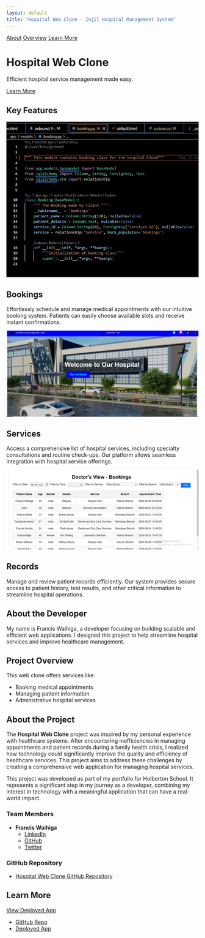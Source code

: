 ```yaml
---
layout: default
title: "Hospital Web Clone - Injil Hospital Management System"
---
```


<!-- Navigation Bar -->
<nav class="nav-bar">
  <a href="#about">About</a>
  <a href="#overview">Overview</a>
  <a href="#learn-more">Learn More</a>
</nav>

<!-- Cover Image Section -->
<div class="cover-image" style="background-image: url('./assets/images/hospital.jpg');">
  <h1>Hospital Web Clone</h1>
  <p>Efficient hospital service management made easy.</p>
  <a href="#learn-more" class="button">Learn More</a>
</div>

<!-- Key Features Section -->
## Key Features

<div class="feature-container">
  <div class="feature-item">
    <img src="./assets/images/bookings.jpg" alt="Bookings Feature" class="feature-image">
    <h2>Bookings</h2>
    <p>Effortlessly schedule and manage medical appointments with our intuitive booking system. Patients can easily choose available slots and receive instant confirmations.</p>
  </div>

  <div class="feature-item">
    <img src="./assets/images/services.jpg" alt="Services Feature" class="feature-image">
    <h2>Services</h2>
    <p>Access a comprehensive list of hospital services, including specialty consultations and routine check-ups. Our platform allows seamless integration with hospital service offerings.</p>
  </div>

  <div class="feature-item">
    <img src="./assets/images/filtering 2.jpg" alt="Records Feature" class="feature-image">
    <h2>Records</h2>
    <p>Manage and review patient records efficiently. Our system provides secure access to patient history, test results, and other critical information to streamline hospital operations.</p>
  </div>
</div>

<!-- About Section -->
## <a id="about"></a>About the Developer

My name is Francis Waihiga, a developer focusing on building scalable and efficient web applications. I designed this project to help streamline hospital services and improve healthcare management.

<!-- Project Overview Section -->
## <a id="overview"></a>Project Overview

This web clone offers services like:

- Booking medical appointments
- Managing patient information
- Administrative hospital services

<!-- About Section -->
## About the Project

The **Hospital Web Clone** project was inspired by my personal experience with healthcare systems. After encountering inefficiencies in managing appointments and patient records during a family health crisis, I realized how technology could significantly improve the quality and efficiency of healthcare services. This project aims to address these challenges by creating a comprehensive web application for managing hospital services.

This project was developed as part of my portfolio for Holberton School. It represents a significant step in my journey as a developer, combining my interest in technology with a meaningful application that can have a real-world impact.

### Team Members

- **Francis Waihiga**
  - [LinkedIn](https://www.linkedin.com/in/francis-waihiga-476198209/)
  - [GitHub](https://github.com/FrancKenya)
  - [Twitter](https://x.com/blueinjil)

### GitHub Repository

- [Hospital Web Clone GitHub Repository](https://github.com/FrancKenya/Hospital_web_Clone1)

<!-- Learn More Section -->
## <a id="learn-more"></a>Learn More

<a href="https://hospital-web-clone1.onrender.com/" class="button button-green">View Deployed App</a>

- [GitHub Repo](https://github.com/FrancKenya/Hospital_web_Clone1)
- [Deployed App](https://hospital-web-clone1.onrender.com/)
